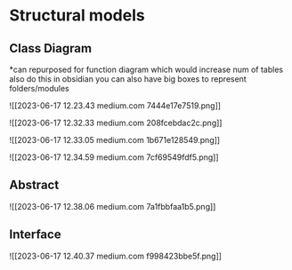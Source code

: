 # Structural models

## Class Diagram 
*can repurposed for function diagram which would increase num of tables also do this in obsidian you can also have  big boxes to represent folders/modules

![[2023-06-17 12.23.43 medium.com 7444e17e7519.png]]


![[2023-06-17 12.32.33 medium.com 208fcebdac2c.png]]

![[2023-06-17 12.33.05 medium.com 1b671e128549.png]]

![[2023-06-17 12.34.59 medium.com 7cf69549fdf5.png]]


## Abstract
![[2023-06-17 12.38.06 medium.com 7a1fbbfaa1b5.png]]


## Interface
![[2023-06-17 12.40.37 medium.com f998423bbe5f.png]]
